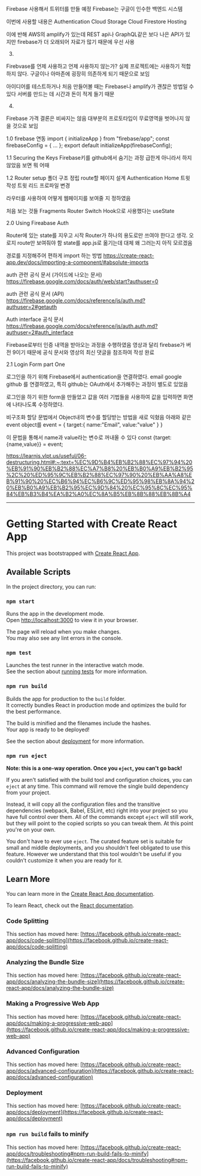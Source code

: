 Firebase 사용해서 트위터를 만들 예정
Firebase는 구글이 인수한 백엔드 시스템

이번에 사용할 내용은 
Authentication
Cloud Storage
Cloud Firestore
Hosting


이에 반해 AWS의 amplify가 있는데
REST api나 GraphQL같은 보다 나은 API가 있지만
firebase가 더 오래되어 자료가 많기 때문에 우선 사용




03. 
Firebvase를 언제 사용하고 언제 사용하지 않는가?
실제 프로젝트에는 사용하기 적합하지 않다.
구글이나 아마존에 굉장히 의존하게 되기 때문으로 보임

아이디어를 테스트하거나 처음 만들어볼 때는
Firebase나 amplify가 괜찮은 방법일 수 있다
서버를 만드는 데 시간과 돈이 적게 들기 때문



04. 
Firebase 가격
결론은 비싸지는 않음
대부분의 프로토타입이 무료영역을 벗어나지 않을 것으로 보임




1.0 firebase 연동
import { initializeApp } from "firebase/app";
const firebaseConfig = {
	...
};
export default initializeApp(firebaseConfig);



1.1 Securing the Keys
Firebase키를 github에서 숨기는 과정
급한게 아니라서 하지 않았음
보면 뭐 어때


1.2 Router setup
폴더 구조 정립
route할 페이지 설계
	Authentication
	Home
		트윗 작성
		트윗 리드
	프로파일 변경

라우터를 사용하여 어떻게 웹페이지를 보여줄 지 정하였음

처음 보는 것들
	Fragments
	Router
	Switch
	Hook으로 사용했다는 useState



2.0 Using Fireabase Auth

Router에 있는 state를 지우고 시작
Router가 하나의 용도로만 쓰여야 한다고 생각. 오로지 route만 보여줘야 함
state를 app.js로 옮기는데 대체 왜 그러는지 아직 모르겠음

경로를 지정해주어 편하게 import 하는 방법
https://create-react-app.dev/docs/importing-a-component/#absolute-imports

auth 관련 공식 문서 (가이드에 나오는 문서)
https://firebase.google.com/docs/auth/web/start?authuser=0

auth 관련 공식 문서 (API)
https://firebase.google.com/docs/reference/js/auth.md?authuser=2#getauth

Auth interface 공식 문서
https://firebase.google.com/docs/reference/js/auth.auth.md?authuser=2#auth_interface


Firebase로부터 인증 내역을 받아오는 과정을 수행하였음
영상과 달리 firebase가 버전 9이기 때문에 공식 문서와 영상의 최신 댓글을 참조하여 작성 완료



2.1 Login Form part One

로그인을 하기 위해 Firebase에서 authentication을 연결하였다.
	email
	google
	github
를 연결하였고, 특히 github는 OAuth에서 추가해주는 과정이 별도로 있었음

로그인을 하기 위한 form을 만들었고
값을 여러 기법들을 사용하여 값을 입력하면 화면에 나타나도록 수정하였다.

비구조화 할당 문법에서 Object내의 변수를 할당받는 방법을 새로 익혔음
아래와 같은 event object를
event = {
	target:{
		name:"Email",
		value:"value"
	}
}

이 문법을 통해서 name과 value라는 변수로 꺼내올 수 있다
const {target:{name,value}} = event;

https://learnjs.vlpt.us/useful/06-destructuring.html#:~:text=%EC%9D%B4%EB%B2%88%EC%97%94%20%EB%91%90%EB%B2%88%EC%A7%B8%20%EB%B0%A9%EB%B2%95%2C%20%ED%95%9C%EB%B2%88%EC%97%90%20%EB%AA%A8%EB%91%90%20%EC%B6%94%EC%B6%9C%ED%95%98%EB%8A%94%20%EB%B0%A9%EB%B2%95%EC%9D%84%20%EC%95%8C%EC%95%84%EB%B3%B4%EA%B2%A0%EC%8A%B5%EB%8B%88%EB%8B%A4





------
# Getting Started with Create React App

This project was bootstrapped with [Create React App](https://github.com/facebook/create-react-app).

## Available Scripts

In the project directory, you can run:

### `npm start`

Runs the app in the development mode.\
Open [http://localhost:3000](http://localhost:3000) to view it in your browser.

The page will reload when you make changes.\
You may also see any lint errors in the console.

### `npm test`

Launches the test runner in the interactive watch mode.\
See the section about [running tests](https://facebook.github.io/create-react-app/docs/running-tests) for more information.

### `npm run build`

Builds the app for production to the `build` folder.\
It correctly bundles React in production mode and optimizes the build for the best performance.

The build is minified and the filenames include the hashes.\
Your app is ready to be deployed!

See the section about [deployment](https://facebook.github.io/create-react-app/docs/deployment) for more information.

### `npm run eject`

**Note: this is a one-way operation. Once you `eject`, you can't go back!**

If you aren't satisfied with the build tool and configuration choices, you can `eject` at any time. This command will remove the single build dependency from your project.

Instead, it will copy all the configuration files and the transitive dependencies (webpack, Babel, ESLint, etc) right into your project so you have full control over them. All of the commands except `eject` will still work, but they will point to the copied scripts so you can tweak them. At this point you're on your own.

You don't have to ever use `eject`. The curated feature set is suitable for small and middle deployments, and you shouldn't feel obligated to use this feature. However we understand that this tool wouldn't be useful if you couldn't customize it when you are ready for it.

## Learn More

You can learn more in the [Create React App documentation](https://facebook.github.io/create-react-app/docs/getting-started).

To learn React, check out the [React documentation](https://reactjs.org/).

### Code Splitting

This section has moved here: [https://facebook.github.io/create-react-app/docs/code-splitting](https://facebook.github.io/create-react-app/docs/code-splitting)

### Analyzing the Bundle Size

This section has moved here: [https://facebook.github.io/create-react-app/docs/analyzing-the-bundle-size](https://facebook.github.io/create-react-app/docs/analyzing-the-bundle-size)

### Making a Progressive Web App

This section has moved here: [https://facebook.github.io/create-react-app/docs/making-a-progressive-web-app](https://facebook.github.io/create-react-app/docs/making-a-progressive-web-app)

### Advanced Configuration

This section has moved here: [https://facebook.github.io/create-react-app/docs/advanced-configuration](https://facebook.github.io/create-react-app/docs/advanced-configuration)

### Deployment

This section has moved here: [https://facebook.github.io/create-react-app/docs/deployment](https://facebook.github.io/create-react-app/docs/deployment)

### `npm run build` fails to minify

This section has moved here: [https://facebook.github.io/create-react-app/docs/troubleshooting#npm-run-build-fails-to-minify](https://facebook.github.io/create-react-app/docs/troubleshooting#npm-run-build-fails-to-minify)
